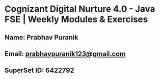 # Cognizant Digital Nurture 4.0 - Java FSE | Weekly Modules & Exercises

## Name: Prabhav Puranik
## Email: prabhavpuranik123@gmail.com
## SuperSet ID: 6422792

